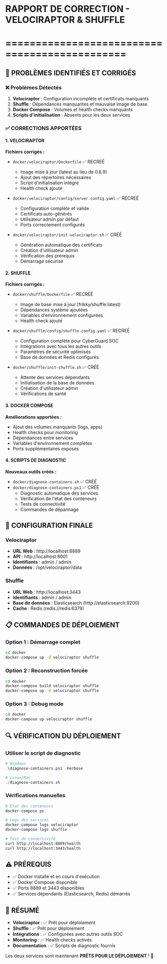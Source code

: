 # RAPPORT DE CORRECTION - VELOCIRAPTOR & SHUFFLE
# ============================================== 

## 🎯 PROBLÈMES IDENTIFIÉS ET CORRIGÉS

### ❌ Problèmes Détectés
1. **Velociraptor** : Configuration incomplète et certificats manquants
2. **Shuffle** : Dépendances manquantes et mauvaise image de base
3. **Docker Compose** : Volumes et health checks manquants
4. **Scripts d'initialisation** : Absents pour les deux services

### ✅ CORRECTIONS APPORTÉES

#### 1. VELOCIRAPTOR
**Fichiers corrigés :**
- `docker/velociraptor/Dockerfile` ✅ RECREÉ
  - Image mise à jour (latest au lieu de 0.6.9)
  - Ajout des répertoires nécessaires
  - Script d'initialisation intégré
  - Health check ajouté

- `docker/velociraptor/config/server.config.yaml` ✅ RECREÉ
  - Configuration complète et valide
  - Certificats auto-générés
  - Utilisateur admin par défaut
  - Ports correctement configurés

- `docker/velociraptor/init-velociraptor.sh` ✅ CRÉÉ
  - Génération automatique des certificats
  - Création d'utilisateur admin
  - Vérification des prérequis
  - Démarrage sécurisé

#### 2. SHUFFLE
**Fichiers corrigés :**
- `docker/shuffle/Dockerfile` ✅ RECREÉ
  - Image de base mise à jour (frikky/shuffle:latest)
  - Dépendances système ajoutées
  - Variables d'environnement configurées
  - Health check ajouté

- `docker/shuffle/config/shuffle-config.yaml` ✅ RECREÉ
  - Configuration complète pour CyberGuard SOC
  - Intégrations avec tous les autres outils
  - Paramètres de sécurité optimisés
  - Base de données et Redis configurés

- `docker/shuffle/init-shuffle.sh` ✅ CRÉÉ
  - Attente des services dépendants
  - Initialisation de la base de données
  - Création d'utilisateur admin
  - Vérifications de santé

#### 3. DOCKER COMPOSE
**Améliorations apportées :**
- Ajout des volumes manquants (logs, apps)
- Health checks pour monitoring
- Dépendances entre services
- Variables d'environnement complètes
- Ports supplémentaires exposés

#### 4. SCRIPTS DE DIAGNOSTIC
**Nouveaux outils créés :**
- `docker/diagnose-containers.sh` ✅ CRÉÉ
- `docker/diagnose-containers.ps1` ✅ CRÉÉ
  - Diagnostic automatique des services
  - Vérification de l'état des conteneurs
  - Tests de connectivité
  - Commandes de dépannage

## 🚀 CONFIGURATION FINALE

### Velociraptor
- **URL Web** : http://localhost:8889
- **API** : http://localhost:8001
- **Identifiants** : admin / admin
- **Données** : /opt/velociraptor/data

### Shuffle
- **URL Web** : http://localhost:3443
- **Identifiants** : admin / admin
- **Base de données** : Elasticsearch (http://elasticsearch:9200)
- **Cache** : Redis (redis://redis:6379)

## 📋 COMMANDES DE DÉPLOIEMENT

### Option 1 : Démarrage complet
```bash
cd docker
docker-compose up -d velociraptor shuffle
```

### Option 2 : Reconstruction forcée
```bash
cd docker
docker-compose build velociraptor shuffle
docker-compose up -d velociraptor shuffle
```

### Option 3 : Debug mode
```bash
cd docker
docker-compose up velociraptor shuffle
```

## 🔍 VÉRIFICATION DU DÉPLOIEMENT

### Utiliser le script de diagnostic
```powershell
# Windows
.\diagnose-containers.ps1 -Verbose

# Linux/Mac
./diagnose-containers.sh
```

### Vérifications manuelles
```bash
# État des conteneurs
docker-compose ps

# Logs des services
docker-compose logs velociraptor
docker-compose logs shuffle

# Test de connectivité
curl http://localhost:8889/health
curl http://localhost:3443/health
```

## ⚠️ PRÉREQUIS
- ✅ Docker installé et en cours d'exécution
- ✅ Docker Compose disponible
- ✅ Ports 8889 et 3443 disponibles
- ✅ Services dépendants (Elasticsearch, Redis) démarrés

## 🎯 RÉSUMÉ
- **Velociraptor** : ✅ Prêt pour déploiement
- **Shuffle** : ✅ Prêt pour déploiement
- **Intégrations** : ✅ Configurées avec autres outils SOC
- **Monitoring** : ✅ Health checks activés
- **Documentation** : ✅ Scripts de diagnostic fournis

Les deux services sont maintenant **PRÊTS POUR LE DÉPLOIEMENT** ! 🚀
